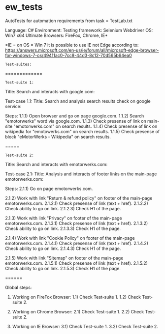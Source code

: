 # ew_tests

AutoTests for automation requirements from task = TestLab.txt

Language: C#
Environment: 
	Testing framework: Selenium Webdriver
	OS: Win7 x64 Ultimate
	Browsers: FireFox, Chrome, IE*

\*IE = on OS = Win 7 it is possible to use IE not Edge according to: 
https://answers.microsoft.com/en-us/ie/forum/all/microsoft-edge-browser-for-windows-7-os/49411ac0-7cc8-44d3-8c12-70d565b64ea0

	Test-suites:
=============

	Test-suite 1: 
Title: Search and interacts with google.com:

Test-case 1.1:
Title: Search and analysis search results check on google service:

Steps:
1.1.1) Open browser and go on page google.com.
1.1.2) Search "emotorwerks" word via google.com.
1.1.3) Check presense of link on main-site "emotorwerks.com" on search results.
1.1.4) Check presense of link on wikipedia for "emotowerks.com" on search results.
1.1.5) Check presense of block "eMotorWerks - Wikipedia" on search results.

=====

	Test-suite 2:
Title: Search and interacts with emotorwerks.com:

Test-case 2.1:
Title: Analysis and interacts of footer links on the main-page emotorwerks.com:

Steps:
2.1.1) Go on page emotorwerks.com.

2.1.2) Work with link "Return & refund policy" on footer of the main-page emotorwerks.com.
2.1.2.1) Check presense of link (text + href).
2.1.2.2) Check ability to go on link.
2.1.2.3) Check H1 of the page.

2.1.3) Work with link "Privacy" on footer of the main-page emotorwerks.com.
2.1.3.1) Check presense of link (text + href).
2.1.3.2) Check ability to go on link.
2.1.3.3) Check H1 of the page.

2.1.4) Work with link "Cookie Policy" on footer of the main-page emotorwerks.com.
2.1.4.1) Check presense of link (text + href).
2.1.4.2) Check ability to go on link.
2.1.4.3) Check H1 of the page.

2.1.5) Work with link "Sitemap" on footer of the main-page emotorwerks.com.
2.1.5.1) Check presense of link (text + href).
2.1.5.2) Check ability to go on link.
2.1.5.3) Check H1 of the page.

======
 
Global steps:
1) Working on FireFox Browser:
1.1) Check Test-suite 1.
1.2) Check Test-suite 2.

2) Working on Chrome Browser:
2.1) Check Test-suite 1.
2.2) Check Test-suite 2.

3) Working on IE Browser:
3.1) Check Test-suite 1.
3.2) Check Test-suite 2.